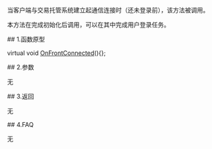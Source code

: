 <p>当客户端与交易托管系统建立起通信连接时（还未登录前），该方法被调用。</p>
<p>本方法在完成初始化后调用，可以在其中完成用户登录任务。</p>
<span class="anchor" id="af3fa08a-829e-4968-9d80-8f84ce4173fc"></span>
## 1.函数原型
<p>virtual void <a href="../../../HQJK/CTHOSTFTDCMDSPI/ONFRONTCONNECTED/">OnFrontConnected</a>(){};</p>
<span class="anchor" id="a63c7a6a-544b-4595-8963-35d412b8813e"></span>
## 2.参数
<p>无</p>
<span class="anchor" id="867c6cfd-5f33-4938-bae8-31117154869d"></span>
## 3.返回
<p>无</p>
<span class="anchor" id="ad827c2f-4fcf-4d4d-8512-de186d7dd7d4"></span>
## 4.FAQ
<p>无</p>
